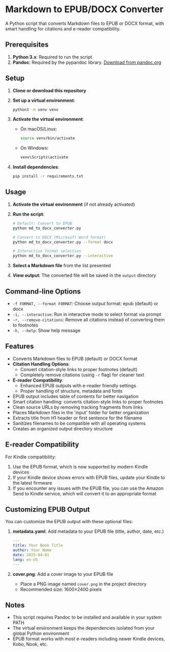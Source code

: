 # Markdown to EPUB/DOCX Converter

A Python script that converts Markdown files to EPUB or DOCX format, with smart handling for citations and e-reader compatibility.

## Prerequisites

1. **Python 3.x**: Required to run the script
2. **Pandoc**: Required by the pypandoc library. [Download from pandoc.org](https://pandoc.org/installing.html)

## Setup

1. **Clone or download this repository**

2. **Set up a virtual environment**:
   ```bash
   python3 -m venv venv
   ```

3. **Activate the virtual environment**:
   - On macOS/Linux:
     ```bash
     source venv/bin/activate
     ```
   - On Windows:
     ```bash
     venv\Scripts\activate
     ```

4. **Install dependencies**:
   ```bash
   pip install -r requirements.txt
   ```

## Usage

1. **Activate the virtual environment** (if not already activated)

2. **Run the script**:
   ```bash
   # Default: Convert to EPUB
   python md_to_docx_converter.py
   
   # Convert to DOCX (Microsoft Word format)
   python md_to_docx_converter.py --format docx
   
   # Interactive format selection
   python md_to_docx_converter.py --interactive
   ```

3. **Select a Markdown file** from the list presented

4. **View output**: The converted file will be saved in the `output` directory

## Command-line Options

- `-f FORMAT, --format FORMAT`: Choose output format: epub (default) or docx
- `-i, --interactive`: Run in interactive mode to select format via prompt
- `-r, --remove-citations`: Remove all citations instead of converting them to footnotes
- `-h, --help`: Show help message

## Features

- Converts Markdown files to EPUB (default) or DOCX format
- **Citation Handling Options**:
  - Convert citation-style links to proper footnotes (default)
  - Completely remove citations (using `-r` flag) for cleaner text
- **E-reader Compatibility**:
  - Enhanced EPUB outputs with e-reader friendly settings
  - Proper handling of structure, metadata and fonts
- EPUB output includes table of contents for better navigation
- Smart citation handling: converts citation-style links to proper footnotes
- Clean source URLs by removing tracking fragments from links
- Places Markdown files in the 'input' folder for better organization
- Extracts title from H1 header or first sentence for the filename
- Sanitizes filenames to be compatible with all operating systems
- Creates an organized output directory structure

## E-reader Compatibility

For Kindle compatibility:
1. Use the EPUB format, which is now supported by modern Kindle devices
2. If your Kindle device shows errors with EPUB files, update your Kindle to the latest firmware
3. If you encounter any issues with the EPUB file, you can use the Amazon Send to Kindle service, which will convert it to an appropriate format

## Customizing EPUB Output

You can customize the EPUB output with these optional files:

1. **metadata.yaml**: Add metadata to your EPUB file (title, author, date, etc.)
   ```yaml
   ---
   title: Your Book Title
   author: Your Name
   date: 2025-04-01
   lang: en-US
   ---
   ```

2. **cover.png**: Add a cover image to your EPUB file
   - Place a PNG image named `cover.png` in the project directory
   - Recommended size: 1600×2400 pixels

## Notes

- This script requires Pandoc to be installed and available in your system PATH
- The virtual environment keeps the dependencies isolated from your global Python environment
- EPUB format works with most e-readers including newer Kindle devices, Kobo, Nook, etc. 